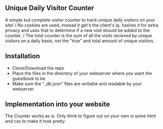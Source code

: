 ## Unique Daily Visitor Counter
A simple but complete visitor counter to track unique daily visitors on your site! /
No cookies are used, instead it get's the client's ip, hashes it for extra privacy and uses that to determine if a new visit should be added to the counter. /
The total counter is the sum of all the visits recieved by unique visitors on a daily basis, not the "true" and total amount of unique visitors.

## Installation
- Clone/Download the repo
- Place the files in the directory of your webserver where you want the guestbook to be
- Make sure the "_db.json" files are writable and readable by your webserver

## Implementation into your website
The Counter works as is. Only think to figure out on your own is some html and css to make it look pretty.
